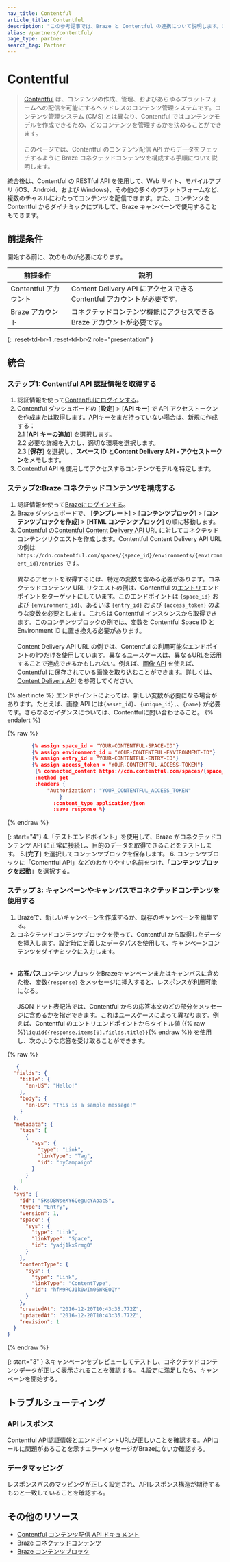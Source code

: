 ```yaml
---
nav_title: Contentful
article_title: Contentful
description: "この参考記事では、Braze と Contentful の連携について説明します。Contentful は、コネクテッドコンテンツを動的に使用して Contentful から Braze キャンペーンにコンテンツをプルできるコンテンツ管理システムです。"
alias: /partners/contentful/
page_type: partner
search_tag: Partner
---
```


# Contentful

>[Contentful](https://www.contentful.com/) は、コンテンツの作成、管理、およびあらゆるプラットフォームへの配信を可能にするヘッドレスのコンテンツ管理システムです。コンテンツ管理システム (CMS) とは異なり、Contentful ではコンテンツモデルを作成できるため、どのコンテンツを管理するかを決めることができます。<br><br>このページでは、Contentful のコンテンツ配信 API からデータをフェッチするように Braze コネクテッドコンテンツを構成する手順について説明します。 

統合後は、Contentful の RESTful API を使用して、Web サイト、モバイルアプリ (iOS、Android、および Windows)、その他の多くのプラットフォームなど、複数のチャネルにわたってコンテンツを配信できます。また、コンテンツを Contentful からダイナミックにプルして、Braze キャンペーンで使用することもできます。

## 前提条件

開始する前に、次のものが必要になります。

| 前提条件          | 説明                        |
|-----------------------|------------------------------------|
| Contentful アカウント | Content Delivery API にアクセスできる Contentful アカウントが必要です。 |
| Braze アカウント | コネクテッドコンテンツ機能にアクセスできる Braze アカウントが必要です。 |
{: .reset-td-br-1 .reset-td-br-2 role="presentation" }

## 統合

### ステップ1: Contentful API 認証情報を取得する

1. 認証情報を使って[Contentfulにログインする](https://app.contentful.com/login)。
2. Contentful ダッシュボードの [**設定**] > [**API キー**] で API アクセストークンを作成または取得します。APIキーをまだ持っていない場合は、新規に作成する：<br>2.1 [**API キーの追加**] を選択します。<br>2.2 必要な詳細を入力し、適切な環境を選択します。<br>2.3 [**保存**] を選択し、**スペース ID** と**Content Delivery API - アクセストークン**をメモします。
3. Contentful API を使用してアクセスするコンテンツモデルを特定します。

### ステップ2:Braze コネクテッドコンテンツを構成する

1. 認証情報を使って[Brazeにログインする](https://dashboard.braze.com/sign_in)。
2. Braze ダッシュボードで、 [**テンプレート**] > [**コンテンツブロック**] > [**コンテンツブロックを作成**] > **[HTML コンテンツブロック**] の順に移動します。
3. Contentful の[Contentful Content Delivery API URL](https://www.contentful.com/developers/docs/references/content-delivery-api/#/reference/links) に対してコネクテッドコンテンツリクエストを作成します。Contentful Content Delivery API URL の例は```https://cdn.contentful.com/spaces/{space_id}/environments/{environment_id}/entries``` です。<br><br> 異なるアセットを取得するには、特定の変数を含める必要があります。コネクテッドコンテンツ URL リクエストの例は、Contentful の[エントリ](https://www.contentful.com/developers/docs/references/content-delivery-api/#/reference/entries/entry/get-a-single-entry/console)エンドポイントをターゲットにしています。このエンドポイントは `{space_id}` および `{environment_id}`、あるいは `{entry_id}` および `{access_token}` のような変数を必要とします。これらは Contentful インスタンスから取得できます。このコンテンツブロックの例では、変数を Contentful Space ID と Environment ID に置き換える必要があります。<br><br>Content Delivery API URL の例では、Contentful の利用可能なエンドポイントの1つだけを使用しています。異なるユースケースは、異なるURLを活用することで達成できるかもしれない。例えば、[画像 API](https://www.contentful.com/developers/docs/references/images-api/) を使えば、Contentful に保存されている画像を取り込むことができます。詳しくは、[Content Delivery API](https://www.contentful.com/developers/docs/references/content-delivery-api/) を参照してください。

{% alert note %}
エンドポイントによっては、新しい変数が必要になる場合があります。たとえば、画像 API には`{asset_id}`、`{unique_id},`、`{name}` が必要です。さらなるガイダンスについては、Contentfulに問い合わせること。
{% endalert %}

{% raw %}
```json
        {% assign space_id = "YOUR-CONTENTFUL-SPACE-ID"}
        {% assign environment_id = "YOUR-CONTENTFUL-ENVIRONMENT-ID"}
        {% assign entry_id = "YOUR-CONTENTFUL-ENTRY-ID"}
        {% assign access_token = "YOUR-CONTENTFUL-ACCESS-TOKEN"}
         {% connected_content https://cdn.contentful.com/spaces/{space_id}/environments/{environment_id}/entries/{entry_id}?access_token={access_token}
         :method get
         :headers {
             "Authorization": "YOUR_CONTENTFUL_ACCESS_TOKEN"
                 }
               :content_type application/json
               :save response %}
```
{% endraw %}

{: start="4"}
4\.「テストエンドポイント」を使用して、Braze がコネクテッドコンテンツ API に正常に接続し、目的のデータを取得できることをテストします。
5\.[**完了**] を選択してコンテンツブロックを保存します。
6. コンテンツブロックに「Contentful API」などのわかりやすい名前をつけ、「**コンテンツブロックを起動**」を選択する。

### ステップ 3: キャンペーンやキャンバスでコネクテッドコンテンツを使用する

1. Brazeで、新しいキャンペーンを作成するか、既存のキャンペーンを編集する。
2. コネクテッドコンテンツブロックを使って、Contentful から取得したデータを挿入します。設定時に定義したデータパスを使用して、キャンペーンコンテンツをダイナミックに入力します。<br><br>
- **応答パス**コンテンツブロックをBrazeキャンペーンまたはキャンバスに含めた後、変数`{response}` をメッセージに挿入すると、レスポンスが利用可能になる。<br><br>JSON ドット表記法では、Contentful からの応答本文のどの部分をメッセージに含めるかを指定できます。これはユースケースによって異なります。例えば、Contentful のエントリエンドポイントからタイトル値 ({% raw %}```liquid{{response.items[0].fields.title}}```{% endraw %}) を使用し、次のような応答を受け取ることができます。

{% raw %}
```json
   {
  "fields": {
    "title": {
      "en-US": "Hello!"
    },
    "body": {
      "en-US": "This is a sample message!"
    }
  },
  "metadata": {
    "tags": [
      {
        "sys": {
          "type": "Link",
          "linkType": "Tag",
          "id": "nyCampaign"
        }
      }
    ]
  },
  "sys": {
    "id": "5KsDBWseXY6QegucYAoacS",
    "type": "Entry",
    "version": 1,
    "space": {
      "sys": {
        "type": "Link",
        "linkType": "Space",
        "id": "yadj1kx9rmg0"
      }
    },
    "contentType": {
      "sys": {
        "type": "Link",
        "linkType": "ContentType",
        "id": "hfM9RCJIk0wIm06WkEOQY"
      }
    },
    "createdAt": "2016-12-20T10:43:35.772Z",
    "updatedAt": "2016-12-20T10:43:35.772Z",
    "revision": 1
  }
}
```
{% endraw %}

{: start="3" }
3\.キャンペーンをプレビューしてテストし、コネクテッドコンテンツデータが正しく表示されることを確認する。
4\.設定に満足したら、キャンペーンを開始する。

## トラブルシューティング

### APIレスポンス

Contentful API認証情報とエンドポイントURLが正しいことを確認する。APIコールに問題があることを示すエラーメッセージがBrazeにないか確認する。

### データマッピング

レスポンスパスのマッピングが正しく設定され、APIレスポンス構造が期待するものと一致していることを確認する。

## その他のリソース

- [Contentful コンテンツ配信 API ドキュメント](https://www.contentful.com/developers/docs/references/content-delivery-api/)
- [Braze コネクテッドコンテンツ]({{site.baseurl}}/user_guide/personalization_and_dynamic_content/connected_content/)
- [Braze コンテンツブロック]({{site.baseurl}}/user_guide/engagement_tools/templates_and_media/content_blocks/)

